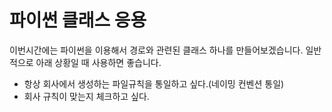 # 파이썬 클래스 응용

이번시간에는 파이썬을 이용해서 경로와 관련된 클래스 하나를 만들어보겠습니다.
일반적으로 아래 상황일 때 사용하면 좋습니다.

- 항상 회사에서 생성하는 파일규칙을 통일하고 싶다.(네이밍 컨벤션 통일)
- 회사 규칙이 맞는지 체크하고 싶다.